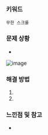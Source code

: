 ### 키워드
`무한 스크롤` 

### 문제 상황
- 
![image](https://user-images.githubusercontent.com/37495515/235734221-5af0dc1f-3051-43b3-b7d0-97b4e0a4f37c.png)


### 해결 방법
1.
2.
### 느낀점 및 참고
- 
